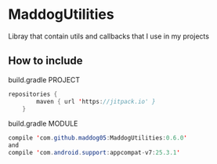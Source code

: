 # MaddogUtilities
Libray that contain utils and callbacks that I use in my projects

## How to include
build.gradle PROJECT
```Java
repositories {
        maven { url 'https://jitpack.io' }
    }
```
build.gradle MODULE
```Java
compile 'com.github.maddog05:MaddogUtilities:0.6.0'
and
compile 'com.android.support:appcompat-v7:25.3.1'
```

